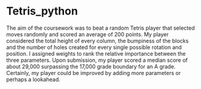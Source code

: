 # Tetris_python

 The aim of the coursework was to beat a random Tetris player that selected moves randomly and scored an average of 200 points. My player considered the total height of every column, the bumpiness of the blocks and the number of holes created for every single possible rotation and position. I assigned weights to rank the relative importance between the three parameters. Upon submission, my player scored a median score of about 29,000 surpassing the 17,000 grade boundary for an A grade. Certainly, my player could be improved by adding more parameters or perhaps a lookahead.  
